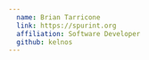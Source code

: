 ```yaml
---
  name: Brian Tarricone
  link: https://spurint.org
  affiliation: Software Developer 
  github: kelnos
---
```

